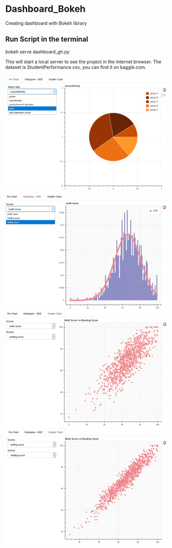 # Dashboard_Bokeh
Creating dashboard with Bokeh library

## Run Script in the terminal
bokeh serve dashboard_gh.py

This will start a local server to see the project in the internet browser.
The dataset is StudentPerformance.csv, you can find it on kaggle.com.

![Pie Chart](https://github.com/Jav10/Dashboard_Bokeh/blob/master/Images/pie.png)
![Histogram](https://github.com/Jav10/Dashboard_Bokeh/blob/master/Images/hist.png)
![Scatter 1](https://github.com/Jav10/Dashboard_Bokeh/blob/master/Images/scatter1.png)
![Scatter 2](https://github.com/Jav10/Dashboard_Bokeh/blob/master/Images/scatter2.png)


